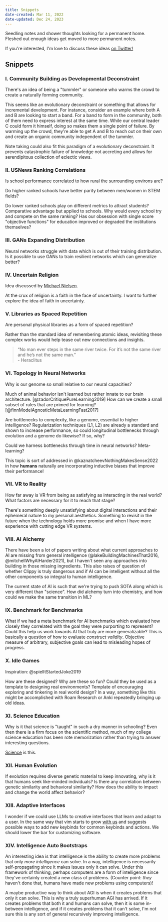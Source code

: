 ```yaml
---
title: Snippets
date-created: Mar 11, 2022
date-updated: Dec 24, 2023
---
```


Seedling notes and shower thoughts looking for a permanent home. Fleshed out enough ideas get moved to more permanent notes.

If you're interested, I'm love to discuss these ideas [on Twitter!](https://twitter.com/_ivyzhang)

## Snippets

### I. Community Building as Developmental Deconstraint

There's an idea of being a "tummler" or someone who warms the crowd to create a naturally forming community.

This seems like an evolutionary deconstraint or something that allows for incremental development. For instance, consider an example where both A and B are looking to start a band. For a band to form in the community, both of them need to express interest at the same time. While our central leader C could form it himself, doing so makes them a single point of failure. By warming up the crowd, they're able to get A and B to reach out on their own and create an organic community independent of the tummler.

Note taking could also fit this paradigm of a evolutionary deconstraint. It prevents catastrophic failure of knowledge not accreting and allows for serendipitous collection of eclectic views.

### II. USNews Ranking Correlations

Is school performance correlated to how rural the surrounding environs are?

Do higher ranked schools have better parity between men/women in STEM fields?

Do lower ranked schools play on different metrics to attract students? Comparative advantage but applied to schools. Why would every school try and compete on the same ranking? Has our obsession with single score "objective functions" for education improved or degraded the institutions themselves?

### III. GANs Expanding Distribution

Neural networks struggle with data which is out of their training distribution. Is it possible to use GANs to train resilient networks which can generalize better?

### IV. Uncertain Religion

Idea discussed by [Michael Nielsen](https://michaelnotebook.com/cosmos/index.html).

At the crux of religion is a faith in the face of uncertainty. I want to further explore the idea of faith in uncertainty.

### V. Libraries as Spaced Repetition

Are personal physical libraries as a form of spaced repetition?

Rather than the standard idea of remembering atomic ideas, revisiting these complex works would help tease out new connections and insights.

> “No man ever steps in the same river twice. For it’s not the same river and he’s not the same man.”  
> \- Heraclitus

### VI. Topology in Neural Networks

Why is our genome so small relative to our neural capacities?

Much of animal behavior isn't learned but rather innate to our brain architecture. [@zadorCritiquePureLearning2019] How can we create a small subset of rules that are primed for learning? [@finnModelAgnosticMetaLearningFast2017]

Are bottlenecks to complexity, like a genome, essential to higher intelligence? Regularization techniques (L1, L2) are already a standard and shown to increase performance, so could longitudinal bottlenecks through evolution and a genome do likewise? If so, why?

Could we harness bottlenecks through time in neural networks? Meta-learning?

This topic is sort of addressed in @kaznatcheevNothingMakesSense2022 in how **humans** naturally are incorporating inductive biases that improve their performance!

### VII. VR to Reality

How far away is VR from being as satisfying as interacting in the real world? What factors are necessary for it to reach that stage?

There's something deeply unsatisfying about digital interactions and their ephemeral nature to my personal aesthetics. Something to revisit in the future when the technology holds more promise and when I have more experience with cutting edge VR systems.

### VIII. AI Alchemy

There have been a lot of papers writing about what current approaches to AI are missing from general intelligence (@lakeBuildingMachinesThat2016, @mitchellWhyAIHarder2021), but I haven't seen any approaches into building in those missing ingredients. This also raises of question of whether Clippy is truly dangerous and if AI can be intelligent without all the other components so integral to human intelligence.

The current state of AI is such that we're trying to push SOTA along which is very different than "science". How did alchemy turn into chemistry, and how could we make the same transition in ML?

### IX. Benchmark for Benchmarks

What if we had a meta benchmark for AI benchmarks which evaluated how closely they correlated with the goal they were purporting to represent? Could this help us work towards AI that truly are more generalizable? This is basically a question of how to evaluate *construct validity*. Objective measure of arbitrary, subjective goals can lead to misleading hopes of progress.

### X. Idle Games

Inspiration: @spielItStartedJoke2019

How are these designed? Why are these so fun? Could they be used as a template to designing real environments? Template of encouraging exploring and tinkering in real world design? In a way, something like this might be accomplished with Roam Research or Anki repeatedly bringing up old ideas.

### XI. Science Education

Why is it that science is "taught" in such a dry manner in schooling? Even then there is a firm focus on the scientific method, much of my college science education has been rote memorization rather than trying to answer interesting questions.

[Science](https://www.propublica.org/article/muscular-dystrophy-patient-olympic-medalist-same-genetic-mutation) is this.

### XII. Human Evolution

If evolution requires diverse genetic material to keep innovating, why is it that humans seek like-minded individuals? Is there any correlation between genetic similarity and behavioral similarity? How does the ability to impact and change the world affect behavior?

### XIII. Adaptive Interfaces

I wonder if we could use LLMs to creative interfaces that learn and adapt to a user. In the same way that vim starts to grow [with us](https://thesephist.com/posts/ivy/) and suggests possible ways to add new keybinds for common keybinds and actions. We should lower the bar for customizing software.

### XIV. Intelligence Auto Bootstraps

An interesting idea is that intelligence is the ability to create more problems that only *more intelligence* can solve. In a way, intelligence is necessarily self-propagating since it makes issues only it can solve. Under this framework of thinking, perhaps computers are a form of intelligence since they've certainly created a new class of problems. (Counter point: *they* haven't done that, humans have made new problems using computers)!

A maybe productive way to think about AGI is when it creates problems that only it can solve. This is why a truly superhuman AGI has arrived. If it creates problems that both it and humans can solve, then it is some in-between intelligence, and if it creates problems that it can't solve, I'm not sure this is any sort of general recursively improving intelligence.